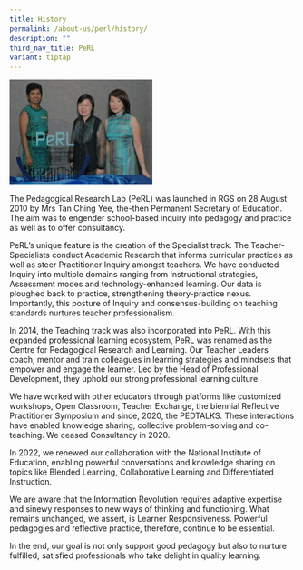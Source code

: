 ```yaml
---
title: History
permalink: /about-us/perl/history/
description: ""
third_nav_title: PeRL
variant: tiptap
---
```

<p></p>
<div class="isomer-image-wrapper">
<img style="width: 50%;" height="auto" width="100%" src="/images/This Is It.jpg">
</div>
<p>The Pedagogical Research Lab (PeRL) was launched in RGS on 28 August 2010
by Mrs Tan Ching Yee, the-then Permanent Secretary of Education. The aim
was to engender school-based inquiry into pedagogy and practice as well
as to offer consultancy.</p>
<p>PeRL’s unique feature is the creation of the Specialist track. The Teacher-Specialists
conduct Academic Research that informs curricular practices as well as
steer Practitioner Inquiry amongst teachers. We have conducted Inquiry
into multiple domains ranging from Instructional strategies, Assessment
modes and technology-enhanced learning. Our data is ploughed back to practice,
strengthening theory-practice nexus. Importantly, this posture of Inquiry
and consensus-building on teaching standards nurtures teacher professionalism.</p>
<p>In 2014, the Teaching track was also incorporated into PeRL. With this
expanded professional learning ecosystem, PeRL was renamed as the Centre
for Pedagogical Research and Learning. Our Teacher Leaders coach, mentor
and train colleagues in learning strategies and mindsets that empower and
engage the learner. Led by the Head of Professional Development, they uphold
our strong professional learning culture.</p>
<p>We have worked with other educators through platforms like customized
workshops, Open Classroom, Teacher Exchange, the biennial Reflective Practitioner
Symposium and since, 2020, the PEDTALKS. These interactions have enabled
knowledge sharing, collective problem-solving and co-teaching. We ceased
Consultancy in 2020.</p>
<p>In 2022, we renewed our collaboration with the National Institute of Education,
enabling powerful conversations and knowledge sharing on topics like Blended
Learning, Collaborative Learning and Differentiated Instruction.</p>
<p>We are aware that the Information Revolution requires adaptive expertise
and sinewy responses to new ways of thinking and functioning. What remains
unchanged, we assert, is Learner Responsiveness. Powerful pedagogies and
reflective practice, therefore, continue to be essential.</p>
<p>In the end, our goal is not only support good pedagogy but also to nurture
fulfilled, satisfied professionals who take delight in quality learning.</p>
